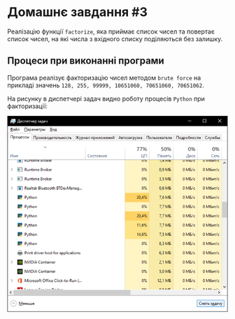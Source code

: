 # Домашнє завдання #3

Реалізацію функції `factorize`, яка приймає список чисел та повертає список чисел, на які числа з вхідного списку поділяються без залишку.

## Процеси при виконанні програми

Програма реалізує факторизацію чисел методом `brute force` на прикладі значень `128, 255, 99999, 10651060, 70651060, 70651062`.

На рисунку в диспетчері задач видно роботу процесів `Python` при факторизації:

![Processes](processes.png)
